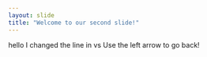 ```yaml
---
layout: slide
title: "Welcome to our second slide!"
---
```

hello I changed the line in vs
Use the left arrow to go back!